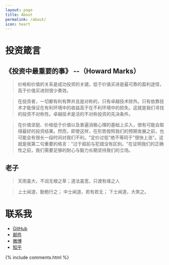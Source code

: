 ```yaml
---
layout: page
title: About
permalink: /about/
icon: heart
---
```


# 投资箴言

## 《投资中最重要的事》 --（Howard Marks）

> 价格和价值的关系是成功投资的关键。低于价值买进是最可靠的盈利途径，高于价值买进则很少奏效。

> 在投资者，一切都有利有弊并且是对称的，只有卓越技术除外。只有依靠技术才能保证在有利环境中的收益高于在不利环境中的损失。这就是我们寻找的投资不对称性。卓越技术是活的不对称投资的先决条件。

> 在价值坚挺、价格低于价值以及普遍消极心理的基础上买入，很有可能会取得最好的投资结果。然而，即使这样，在形势按照我们的预期发展之前，也可能会有很长一段时间对我们不利。"定价过低"绝不等同于"很快上涨"。这就是我第二句重要的格言："过于超前与犯错没有区别。"在证明我们的正确性之前，我们需要足够的耐心与毅力长期坚持我们的立场。

## 老子

> 天雨虽大，不润无根之草；道法虽宽，只渡有缘之人

> 上士闻道，勤勉行之； 中士闻道，若有若无； 下士闻道，大笑之。

# 联系我

- [GitHub](https://github.com/ericluo)
- [邮件](luo.wenbo@qq.com)
- [微博](http://weibo.com/3115521wh)
- [知乎](https://www.zhihu.com/people/ericluo)

{% include comments.html %}
